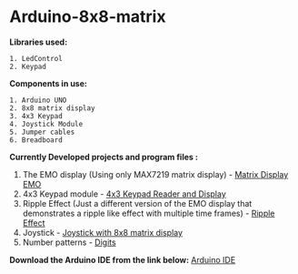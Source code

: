 # Arduino-8x8-matrix

**Libraries used:**

    1. LedControl
    2. Keypad
    
**Components in use:**

    1. Arduino UNO
    2. 8x8 matrix display
    3. 4x3 Keypad
    4. Joystick Module
    5. Jumper cables
    6. Breadboard

**Currently Developed projects and program files :**

1. The EMO display (Using only MAX7219 matrix display) - <a href="https://github.com/vinsdragonis/Arduino-8x8-matrix/blob/master/EMO%20Project/MatrixDisplayEMO.ino">Matrix Display EMO</a>
2. 4x3 Keypad module - <a href="https://github.com/vinsdragonis/Arduino-8x8-matrix/blob/master/4x3%20Input%20Keypad/4x3_Keypad_Reader_and_Display.ino">4x3 Keypad Reader and Display</a>
3. Ripple Effect (Just a different version of the EMO display that demonstrates a ripple like effect with multiple time frames) - <a href="https://github.com/vinsdragonis/Arduino-8x8-matrix/blob/master/Ripple%20Effect/Ripples.ino">Ripple Effect</a>
4. Joystick - <a href="https://github.com/vinsdragonis/Arduino-8x8-matrix/blob/master/Joystick/Joystick_with_8x8_matrix_display.ino">Joystick with 8x8 matrix display</a>
5. Number patterns - <a href="https://github.com/vinsdragonis/Arduino-8x8-matrix/blob/master/Digits/Digits.ino">Digits</a>

**Download the Arduino IDE from the link below:**
<a href="https://www.arduino.cc/en/software">Arduino IDE</a>


